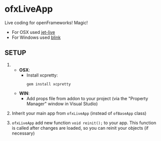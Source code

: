 # ofxLiveApp

Live coding for openFrameworks! Magic!

* For OSX used [jet-live](https://github.com/ddovod/jet-live)
* For Windows used [blink](https://github.com/crosire/blink)

## SETUP

1.	* **OSX**:
		- Install xcpretty: 
          ```
          gem install xcpretty  
          ```
	* **WIN**:
		- Add props file from addon to your project (via the "Property Manager" window in Visual Studio)

2. Inherit your main app from `ofxLiveApp` (instead of `ofBaseApp` class)
3. `ofxLiveApp` add new function `void reinit();` to your app. 
This function is called after changes are loaded, so you can reinit your objects (if necessary)

